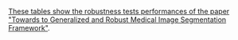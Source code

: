 [These tables show the robustness tests performances of the paper "Towards to Generalized and Robust Medical Image Segmentation Framework"](TMI_Tables.pdf).
